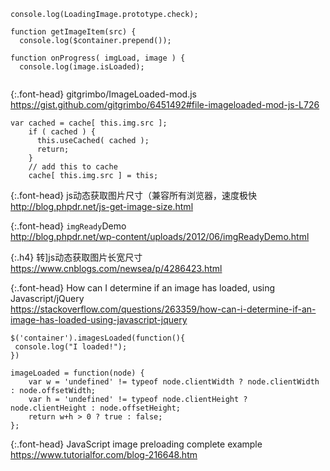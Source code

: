 ```note
console.log(LoadingImage.prototype.check);

function getImageItem(src) {
  console.log($container.prepend());

function onProgress( imgLoad, image ) {
  console.log(image.isLoaded);
```
```note
```

{:.font-head}
gitgrimbo/ImageLoaded-mod.js
<br>[
https://gist.github.com/gitgrimbo/6451492#file-imageloaded-mod-js-L726
](
https://gist.github.com/gitgrimbo/6451492#file-imageloaded-mod-js-L726
)
```tip
var cached = cache[ this.img.src ];
    if ( cached ) {
      this.useCached( cached );
      return;
    }
    // add this to cache
    cache[ this.img.src ] = this;
```

{:.font-head}
js动态获取图片尺寸（兼容所有浏览器，速度极快
<br>[
http://blog.phpdr.net/js-get-image-size.html
](
http://blog.phpdr.net/js-get-image-size.html
)

{:.font-head}
`imgReady`Demo
<br>[
http://blog.phpdr.net/wp-content/uploads/2012/06/imgReadyDemo.html
](
http://blog.phpdr.net/wp-content/uploads/2012/06/imgReadyDemo.html
)

{:.h4}
转]js动态获取图片长宽尺寸
<br>[
https://www.cnblogs.com/newsea/p/4286423.html
](
https://www.cnblogs.com/newsea/p/4286423.html
)

{:.font-head}
How can I determine if an image has loaded, using Javascript/jQuery
<br>[
https://stackoverflow.com/questions/263359/how-can-i-determine-if-an-image-has-loaded-using-javascript-jquery
](
https://stackoverflow.com/questions/263359/how-can-i-determine-if-an-image-has-loaded-using-javascript-jquery
)

```tip
$('container').imagesLoaded(function(){
 console.log("I loaded!");
})
```

```tip
imageLoaded = function(node) {
    var w = 'undefined' != typeof node.clientWidth ? node.clientWidth : node.offsetWidth;
    var h = 'undefined' != typeof node.clientHeight ? node.clientHeight : node.offsetHeight;
    return w+h > 0 ? true : false;
};
```

{:.font-head}
JavaScript image preloading complete example
<br>[
https://www.tutorialfor.com/blog-216648.htm
](
https://www.tutorialfor.com/blog-216648.htm
)
